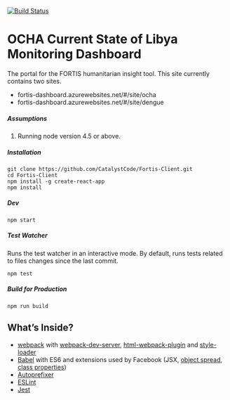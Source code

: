 [![Build Status](https://travis-ci.org/CatalystCode/azure-web-starter-template-reactjs.svg?branch=master)](https://travis-ci.org/CatalystCode/azure-web-starter-template-reactjs)

# OCHA Current State of Libya Monitoring Dashboard
The portal for the FORTIS humanitarian insight tool. This site currently contains two sites.
- fortis-dashboard.azurewebsites.net/#/site/ocha
- fortis-dashboard.azurewebsites.net/#/site/dengue

##### Assumptions
 1. Running node version 4.5 or above. 

##### Installation
```
git clone https://github.com/CatalystCode/Fortis-Client.git
cd Fortis-Client
npm install -g create-react-app
npm install
```

##### Dev
```
npm start
```

##### Test Watcher
Runs the test watcher in an interactive mode.
By default, runs tests related to files changes since the last commit.

```
npm test
```

##### Build for Production
```
npm run build
```

## What’s Inside?

* [webpack](https://webpack.github.io/) with [webpack-dev-server](https://github.com/webpack/webpack-dev-server), [html-webpack-plugin](https://github.com/ampedandwired/html-webpack-plugin) and [style-loader](https://github.com/webpack/style-loader)
* [Babel](http://babeljs.io/) with ES6 and extensions used by Facebook (JSX, [object spread](https://github.com/sebmarkbage/ecmascript-rest-spread/commits/master), [class properties](https://github.com/jeffmo/es-class-public-fields))
* [Autoprefixer](https://github.com/postcss/autoprefixer)
* [ESLint](http://eslint.org/)
* [Jest](http://facebook.github.io/jest)